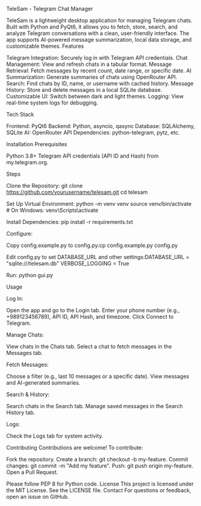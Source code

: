 TeleSam - Telegram Chat Manager

TeleSam is a lightweight desktop application for managing Telegram chats. Built with Python and PyQt6, it allows you to fetch, store, search, and analyze Telegram conversations with a clean, user-friendly interface. The app supports AI-powered message summarization, local data storage, and customizable themes.
Features

Telegram Integration: Securely log in with Telegram API credentials.
Chat Management: View and refresh chats in a tabular format.
Message Retrieval: Fetch messages by recent count, date range, or specific date.
AI Summarization: Generate summaries of chats using OpenRouter API.
Search: Find chats by ID, name, or username with cached history.
Message History: Store and delete messages in a local SQLite database.
Customizable UI: Switch between dark and light themes.
Logging: View real-time system logs for debugging.

Tech Stack

Frontend: PyQt6
Backend: Python, asyncio, qasync
Database: SQLAlchemy, SQLite
AI: OpenRouter API
Dependencies: python-telegram, pytz, etc.

Installation
Prerequisites

Python 3.8+
Telegram API credentials (API ID and Hash) from my.telegram.org.

Steps

Clone the Repository:
git clone https://github.com/yourusername/telesam.git
cd telesam


Set Up Virtual Environment:
python -m venv venv
source venv/bin/activate  # On Windows: venv\Scripts\activate


Install Dependencies:
pip install -r requirements.txt


Configure:

Copy config.example.py to config.py:cp config.example.py config.py


Edit config.py to set DATABASE_URL and other settings:DATABASE_URL = "sqlite:///telesam.db"
VERBOSE_LOGGING = True




Run:
python gui.py



Usage

Log In:

Open the app and go to the Login tab.
Enter your phone number (e.g., +989123456789), API ID, API Hash, and timezone.
Click Connect to Telegram.


Manage Chats:

View chats in the Chats tab.
Select a chat to fetch messages in the Messages tab.


Fetch Messages:

Choose a filter (e.g., last 10 messages or a specific date).
View messages and AI-generated summaries.


Search & History:

Search chats in the Search tab.
Manage saved messages in the Search History tab.


Logs:

Check the Logs tab for system activity.



Contributing
Contributions are welcome! To contribute:

Fork the repository.
Create a branch: git checkout -b my-feature.
Commit changes: git commit -m "Add my feature".
Push: git push origin my-feature.
Open a Pull Request.

Please follow PEP 8 for Python code.
License
This project is licensed under the MIT License. See the LICENSE file.
Contact
For questions or feedback, open an issue on GitHub.

